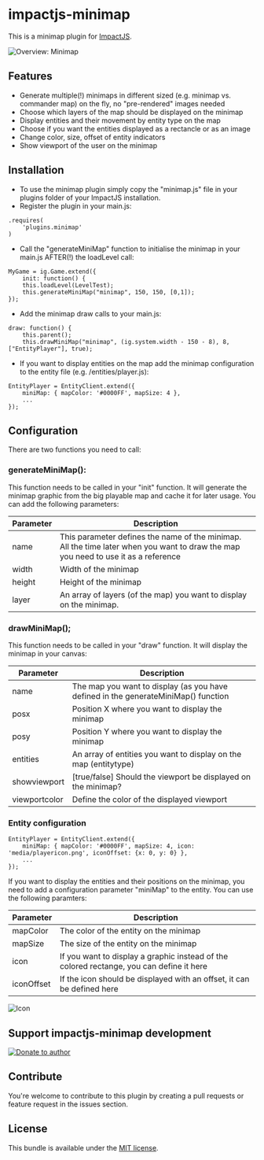 impactjs-minimap
================

This is a minimap plugin for [ImpactJS](http://www.impactjs.com/).

![Overview: Minimap](https://github.com/dryas/impactjs-minimap/blob/master/doc/img/overview.png)

Features
--------

 * Generate multiple(!) minimaps in different sized (e.g. minimap vs. commander map) on the fly, no "pre-rendered" images needed
 * Choose which layers of the map should be displayed on the minimap
 * Display entities and their movement by entity type on the map
 * Choose if you want the entities displayed as a rectancle or as an image
 * Change color, size, offset of entity indicators
 * Show viewport of the user on the minimap

Installation
------------

  * To use the minimap plugin simply copy the "minimap.js" file in your plugins folder of your ImpactJS installation.
  * Register the plugin in your main.js:
```
.requires(
	'plugins.minimap'
)
```
  * Call the "generateMiniMap" function to initialise the minimap in your main.js AFTER(!) the loadLevel call:
```
MyGame = ig.Game.extend({
    init: function() {
    this.loadLevel(LevelTest);
    this.generateMiniMap("minimap", 150, 150, [0,1]);
});
```
  * Add the minimap draw calls to your main.js:
```
draw: function() {
    this.parent();
    this.drawMiniMap("minimap", (ig.system.width - 150 - 8), 8, ["EntityPlayer"], true);
```
  * If you want to display entities on the map add the minimap configuration to the entity file (e.g. /entities/player.js):
```
EntityPlayer = EntityClient.extend({
    miniMap: { mapColor: '#0000FF', mapSize: 4 },
    ...
});
```

Configuration
------------

There are two functions you need to call:

### generateMiniMap():

This function needs to be called in your "init" function. It will generate the minimap graphic from the big playable map and cache it for later usage. You can add the following parameters:

| Parameter        | Description  |
| ---------------- | ------------ |
| name             | This parameter defines the name of the minimap. All the time later when you want to draw the map you need to use it as a reference |
| width            | Width of the minimap |
| height           | Height of the minimap |
| layer            | An array of layers (of the map) you want to display on the minimap. |

### drawMiniMap();

This function needs to be called in your "draw" function. It will display the minimap in your canvas:

| Parameter        | Description  |
| ---------------- | ------------ |
| name             | The map you want to display (as you have defined in the generateMiniMap() function |
| posx             | Position X where you want to display the minimap |
| posy             | Position Y where you want to display the minimap |
| entities         | An array of entities you want to display on the map (entitytype) |
| showviewport     | [true/false] Should the viewport be displayed on the minimap? |
| viewportcolor    | Define the color of the displayed viewport |

### Entity configuration

```
EntityPlayer = EntityClient.extend({
    miniMap: { mapColor: '#0000FF', mapSize: 4, icon: 'media/playericon.png', iconOffset: {x: 0, y: 0} },
    ...
});
```

If you want to display the entities and their positions on the minimap, you need to add a configuration parameter "miniMap" to the entity. You can use the following paramters:

| Parameter        | Description  |
| ---------------- | ------------ |
| mapColor         | The color of the entity on the minimap |
| mapSize          | The size of the entity on the minimap |
| icon             | If you want to display a graphic instead of the colored rectange, you can define it here |
| iconOffset       | If the icon should be displayed with an offset, it can be defined here |

![Icon](https://github.com/dryas/impactjs-minimap/blob/master/doc/img/icon.png)

Support impactjs-minimap development
------------------------------------

[![Donate to author](https://www.paypalobjects.com/en_US/i/btn/btn_donate_SM.gif)](https://www.paypal.com/cgi-bin/webscr?cmd=_s-xclick&hosted_button_id=6UEHKJ5C3T8BC)

Contribute
--------

You're welcome to contribute to this plugin by creating a pull requests or feature request in the issues section.

License
--------

This bundle is available under the [MIT license](https://github.com/dryas/impactjs-minimap/blob/master/LICENSE).
